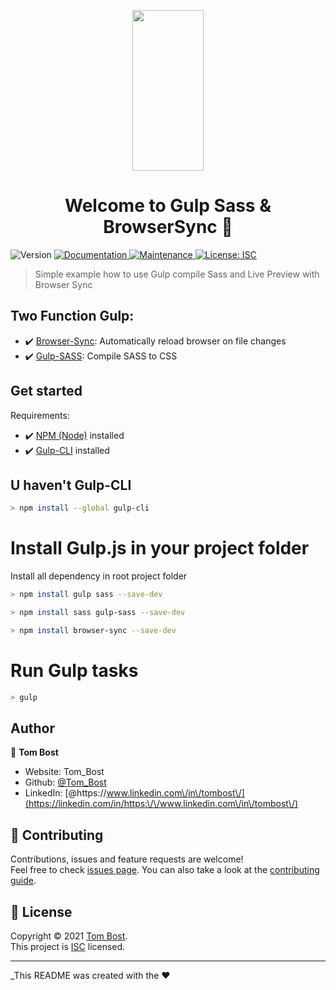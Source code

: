 <p align="center"> 
<a href="https://gulpjs.com" rel="nofollow">
    <img height="257" width="114" src="https://raw.githubusercontent.com/gulpjs/artwork/master/gulp-2x.png" style="max-width: 100%;">
  </a>
</p>
  
<h1 align="center">Welcome to Gulp Sass & BrowserSync 👋</h1>
<p>
  <img alt="Version" src="https://img.shields.io/badge/version-1.0.0-blue.svg?cacheSeconds=2592000" />
  <a href="https://github.com/TomBost-web/Gulp-Sass-BrowserSync#readme" target="_blank">
    <img alt="Documentation" src="https://img.shields.io/badge/documentation-yes-brightgreen.svg" />
  </a>
  <a href="https://github.com/TomBost-web/Gulp-Sass-BrowserSync/graphs/commit-activity" target="_blank">
    <img alt="Maintenance" src="https://img.shields.io/badge/Maintained%3F-yes-green.svg" />
  </a>
  <a href="https://github.com/TomBost-web/Gulp-Sass-BrowserSync/blob/master/LICENSE" target="_blank">
    <img alt="License: ISC" src="https://img.shields.io/github/license/Tom\_Bost/Gulp Sass & BrowserSync" />
  </a>
</p>

> Simple example how to use Gulp compile Sass and Live Preview with Browser Sync

## Two Function Gulp:

  - ✔️ [Browser-Sync](https://www.npmjs.com/package/browser-sync): Automatically reload browser on file changes
  - ✔️ [Gulp-SASS](https://www.npmjs.com/package/gulp-sass): Compile SASS to CSS </li>

## Get started

Requirements:
- :heavy_check_mark: [NPM (Node)](https://nodejs.org/en/) installed
- :heavy_check_mark: [Gulp-CLI](https://gulpjs.com/) installed

## U haven't Gulp-CLI
  ```sh
  > npm install --global gulp-cli
  ```
# Install Gulp.js in your project folder

 Install all dependency in root project folder

  ```sh
  > npm install gulp sass --save-dev

  > npm install sass gulp-sass --save-dev

  > npm install browser-sync --save-dev
  ```
 # Run Gulp tasks
 
  ```sh
  > gulp 
  ```
  
## Author

👤 **Tom Bost**

* Website: Tom_Bost
* Github: [@Tom\_Bost](https://github.com/Tom\_Bost)
* LinkedIn: [@https:\/\/www.linkedin.com\/in\/tombost\/](https://linkedin.com/in/https:\/\/www.linkedin.com\/in\/tombost\/)

## 🤝 Contributing

Contributions, issues and feature requests are welcome!<br />Feel free to check [issues page](https://github.com/TomBost-web/Gulp-Sass-BrowserSync). You can also take a look at the [contributing guide](https://github.com/TomBost-web/Gulp-Sass-BrowserSync/blob/master/CONTRIBUTING.md).

## 📝 License

Copyright © 2021 [Tom Bost](https://github.com/Tom\_Bost).<br />
This project is [ISC](https://github.com/TomBost-web/Gulp-Sass-BrowserSync/blob/master/LICENSE) licensed.

***
_This README was created with the ❤️
